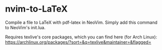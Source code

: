 # nvim-to-LaTeX
Compile a file to LaTeX with pdf-latex in NeoVim.
Simply add this command to NeoVim's init.lua.

Requires texlive's core packages, which you can find here (for Arch Linux): https://archlinux.org/packages/?sort=&q=texlive&maintainer=&flagged=
